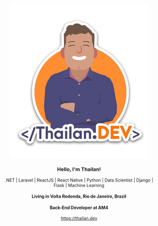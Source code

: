 <p align="center" >
  <img src="https://github.com/ThailanHigor/profile/blob/master/assets/logo2.png" width="90%"
  alt="Thailan Higor" />
  <br>
</p>


<h3 align="center">
  Hello, I'm Thailan! 
</h3>
<p align="center">
  .NET | Laravel | ReactJS | React Native | Python | Data Scientist | Django | Flask | Machine Learning 
</p>
<h4 align="center">
  Living in <b>Volta Redonda</b>, <b>Rio de Janeiro</b>, <b>Brazil</b>  
</h4>
<h4 align="center">Back-End Developer at AM4 </h4>

<p align="center" >
  <a href="https://thailan.dev" alt="Site" target="blank">
    https://thailan.dev
</a>
</p>
